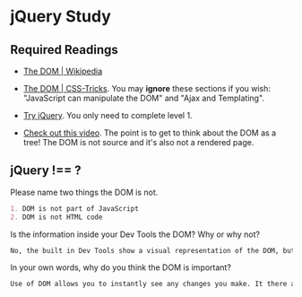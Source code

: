 # jQuery Study

## Required Readings

-   [The DOM | Wikipedia](https://en.wikipedia.org/wiki/Document_Object_Model)

-   [The DOM | CSS-Tricks](https://css-tricks.com/dom/). You may **ignore**
    these sections if you wish: "JavaScript can manipulate the DOM" and "Ajax
    and Templating".

-   [Try jQuery](http://try.jquery.com/). You only need to complete level 1.

-   [Check out this video](https://www.youtube.com/watch?v=n1cKlKM3jYI). The
point is to get to think about the DOM as a tree! The DOM is not source and
it's also not a rendered page.

## jQuery !== ?

Please name two things the DOM is not.

```md
1. DOM is not part of JavaScript
2. DOM is not HTML code
```

Is the information inside your Dev Tools the DOM? Why or why not?

```md
No, the built in Dev Tools show a visual representation of the DOM, but this is not the actual DOM.
```

In your own words, why do you think the DOM is important?

```md
Use of DOM allows you to instantly see any changes you make. It there are mistakes in your HTML, you can see them and go back and correct them.
```
